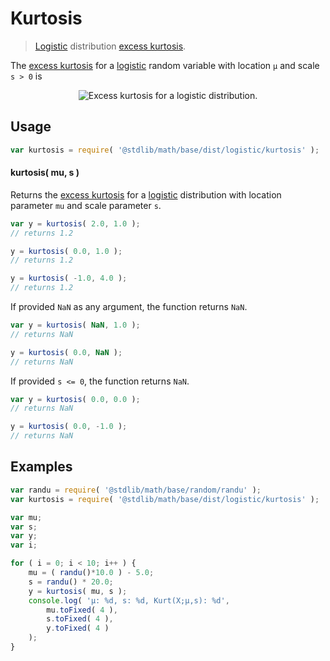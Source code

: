 # Kurtosis

> [Logistic][logistic] distribution [excess kurtosis][kurtosis].


<!-- Section to include introductory text. Make sure to keep an empty line after the intro `section` element and another before the `/section` close. -->

<section class="intro">

The [excess kurtosis][kurtosis] for a [logistic][logistic] random variable with location `μ` and scale `s > 0` is

<!-- <equation class="equation" label="eq:logistic_kurtosis" align="center" raw="\operatorname{Kurt}\left( X \right) = 1.2" alt="Excess kurtosis for a logistic distribution."> -->

<div class="equation" align="center" data-raw-text="\operatorname{Kurt}\left( X \right) = 1.2" data-equation="eq:logistic_kurtosis">
    <img src="" alt="Excess kurtosis for a logistic distribution.">
    <br>
</div>

<!-- </equation> -->

</section>

<!-- /.intro -->

<!-- Package usage documentation. -->

<section class="usage">

## Usage

``` javascript
var kurtosis = require( '@stdlib/math/base/dist/logistic/kurtosis' );
```

#### kurtosis( mu, s )

Returns the [excess kurtosis][kurtosis] for a [logistic][logistic] distribution with location parameter `mu` and scale parameter `s`.

``` javascript
var y = kurtosis( 2.0, 1.0 );
// returns 1.2

y = kurtosis( 0.0, 1.0 );
// returns 1.2

y = kurtosis( -1.0, 4.0 );
// returns 1.2
```

If provided `NaN` as any argument, the function returns `NaN`.

``` javascript
var y = kurtosis( NaN, 1.0 );
// returns NaN

y = kurtosis( 0.0, NaN );
// returns NaN
```

If provided `s <= 0`, the function returns `NaN`.

``` javascript
var y = kurtosis( 0.0, 0.0 );
// returns NaN

y = kurtosis( 0.0, -1.0 );
// returns NaN
```

</section>

<!-- /.usage -->

<!-- Package usage notes. Make sure to keep an empty line after the `section` element and another before the `/section` close. -->

<section class="notes">

</section>

<!-- /.notes -->

<!-- Package usage examples. -->

<section class="examples">

## Examples

``` javascript
var randu = require( '@stdlib/math/base/random/randu' );
var kurtosis = require( '@stdlib/math/base/dist/logistic/kurtosis' );

var mu;
var s;
var y;
var i;

for ( i = 0; i < 10; i++ ) {
    mu = ( randu()*10.0 ) - 5.0;
    s = randu() * 20.0;
    y = kurtosis( mu, s );
    console.log( 'µ: %d, s: %d, Kurt(X;µ,s): %d',
        mu.toFixed( 4 ),
        s.toFixed( 4 ),
        y.toFixed( 4 )
    );
}
```

</section>

<!-- /.examples -->

<!-- Section to include cited references. If references are included, add a horizontal rule *before* the section. Make sure to keep an empty line after the `section` element and another before the `/section` close. -->

<section class="references">

</section>

<!-- /.references -->

<!-- Section for all links. Make sure to keep an empty line after the `section` element and another before the `/section` close. -->

<section class="links">

[logistic]: https://en.wikipedia.org/wiki/Logistic_distribution
[kurtosis]: https://en.wikipedia.org/wiki/Kurtosis

</section>

<!-- /.links -->
